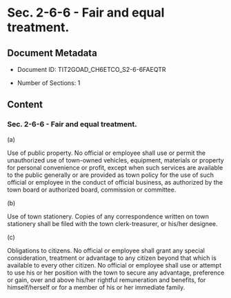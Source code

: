 # Sec. 2-6-6 - Fair and equal treatment.

## Document Metadata

- Document ID: TIT2GOAD_CH6ETCO_S2-6-6FAEQTR

- Number of Sections: 1


## Content

### Sec. 2-6-6 - Fair and equal treatment.

(a)



Use of public property. No official or employee shall use or permit the unauthorized use of town-owned vehicles,
equipment, materials or property for personal convenience or profit, except when such
services are available to the public generally or are provided as town policy for
the use of such official or employee in the conduct of official business, as authorized
by the town board or authorized board, commission or committee.



(b)



Use of town stationery. Copies of any correspondence written on town stationery shall be filed with the town
clerk-treasurer, or his/her designee.



(c)



Obligations to citizens. No official or employee shall grant any special consideration, treatment or advantage
to any citizen beyond that which is available to every other citizen. No official
or employee shall use or attempt to use his or her position with the town to secure
any advantage, preference or gain, over and above his/her rightful remuneration and
benefits, for himself/herself or for a member of his or her immediate family.



(d)



Political contributions. No official shall personally solicit from any town employee, other than an elected
official, a contribution to a political campaign committee for which the person subject
to this chapter is a candidate or treasurer.



(e)



Failure to follow board directive. No town official or employee, whether elected or appointed, shall deliberately, by
individual action, direct a member of the public or a party under contract with the
town to take an action or perform an act that is contrary to an official town policy
adopted by the town board.

